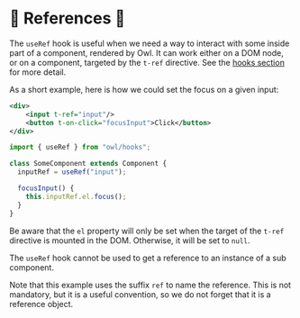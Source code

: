# 🦉 References 🦉

The `useRef` hook is useful when we need a way to interact with some inside part
of a component, rendered by Owl. It can work either on a DOM node, or on a component,
targeted by the `t-ref` directive. See the [hooks section](hooks.md#useref) for
more detail.

As a short example, here is how we could set the focus on a given input:

```xml
<div>
    <input t-ref="input"/>
    <button t-on-click="focusInput">Click</button>
</div>
```

```js
import { useRef } from "owl/hooks";

class SomeComponent extends Component {
  inputRef = useRef("input");

  focusInput() {
    this.inputRef.el.focus();
  }
}
```

Be aware that the `el` property will only be set when the target of the `t-ref`
directive is mounted in the DOM. Otherwise, it will be set to `null`.

The `useRef` hook cannot be used to get a reference to an instance of a sub
component.

Note that this example uses the suffix `ref` to name the reference. This
is not mandatory, but it is a useful convention, so we do not forget that it is
a reference object.
